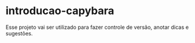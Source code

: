# introducao-capybara
Esse projeto vai ser utilizado para fazer controle de versão, anotar dicas e sugestões.
